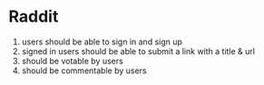 # Raddit

1. users should be able to sign in and sign up
2. signed in users should be able to submit a link with a title & url
3. should be votable by users
4. should be commentable by users
